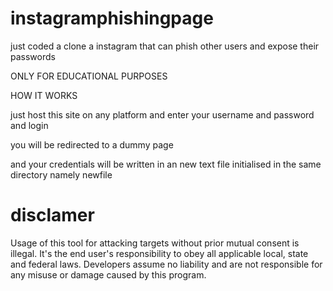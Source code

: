 # instagramphishingpage
just coded a clone a instagram that can phish other users and expose their passwords


ONLY FOR EDUCATIONAL PURPOSES

HOW IT WORKS

just host this site on any platform and enter your username and password
and login

you will be redirected to a dummy page

and your credentials will be written in an new text file initialised in the same directory
namely newfile

# disclamer
Usage of this tool for attacking targets without prior mutual consent is illegal. It's the end user's responsibility to obey all applicable local, state and federal laws. Developers assume no liability and are not responsible for any misuse or damage caused by this program.
